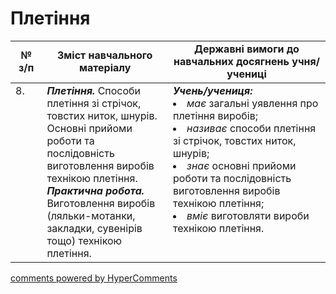 <div id="hypercomments_widget" class="js-hypercomments-widget invisible"></div>

 # Плетіння

<table>
  <tr>
    <td width="10%" align="center"><b>№ з/п</b></td>
    <td width="40%" align="center"><b>Зміст навчального матеріалу</b></td>
    <td width="60%" align="center"><b>Державні вимоги до навчальних досягнень учня/учениці</b></td>
  </tr>
<tbody>
  <tr>
    <td width="10%" style="vertical-align:top !important;">
8.</td>
    <td width="40%" style="vertical-align:top !important;">
<b><i>Плетіння.</i></b>  Способи плетіння зі стрічок, товстих ниток, шнурів. Основні прийоми роботи та послідовність виготовлення виробів технікою плетіння.<br>
<b><i>Практична робота.</i></b> <br>
Виготовлення виробів (ляльки-мотанки, закладки, сувенірів тощо) технікою плетіння.  <br>
</td>
    <td width="60%" style="vertical-align:top !important;">
<i><b>Учень/учениця:</b></i><br>
<li><i>має</i> загальні уявлення про плетіння виробів;</li>
<li><i>називає</i> способи плетіння зі стрічок, товстих ниток, шнурів;</li>
<li><i>знає</i> основні прийоми роботи та послідовність виготовлення виробів технікою плетіння;</li>
<li><i>вміє</i> виготовляти вироби технікою плетіння.</li>  
</td>
  </tr>
</tbody>
</table>

<div class="js-hypercomments-container">
<a href="http://hypercomments.com" class="hc-link" title="comments widget">comments powered by HyperComments</a>
</div>